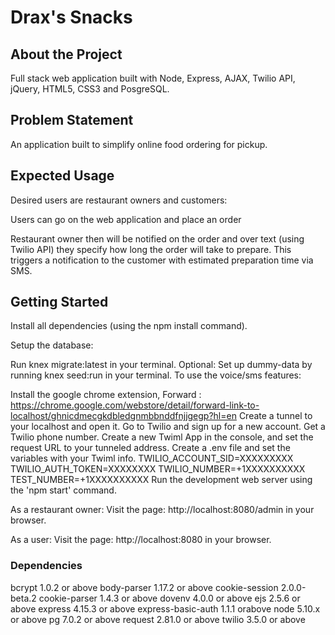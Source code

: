 # Drax's Snacks


## About the Project
Full stack web application built with Node, Express, AJAX, Twilio API, jQuery, HTML5, CSS3 and PosgreSQL.

## Problem Statement
An application built to simplify online food ordering for pickup.

## Expected Usage
Desired users are restaurant owners and customers:

Users can go on the web application and place an order 

Restaurant owner then will be notified on the order and over text (using Twilio API)
they specify how long the order will take to prepare.
This triggers a notification to the customer with estimated preparation time via SMS.

## Getting Started
Install all dependencies (using the npm install command).

Setup the database:

Run knex migrate:latest in your terminal.
Optional: Set up dummy-data by running knex seed:run in your terminal.
To use the voice/sms features:

Install the google chrome extension, Forward : https://chrome.google.com/webstore/detail/forward-link-to-localhost/ghnicdmecgkdbledgnmbbnddfnjjgegp?hl=en
Create a tunnel to your localhost and open it.
Go to Twilio and sign up for a new account.
Get a Twilio phone number.
Create a new Twiml App in the console, and set the request URL to your tunneled address.
Create a .env file and set the variables with your Twiml info. TWILIO_ACCOUNT_SID=XXXXXXXXX TWILIO_AUTH_TOKEN=XXXXXXXX TWILIO_NUMBER=+1XXXXXXXXXX TEST_NUMBER=+1XXXXXXXXXX
Run the development web server using the 'npm start' command.

As a restaurant owner: Visit the page: http://localhost:8080/admin in your browser.

As a user: Visit the page:  http://localhost:8080 in your browser.

### Dependencies
bcrypt 1.0.2 or above
body-parser 1.17.2 or above
cookie-session 2.0.0-beta.2
cookie-parser 1.4.3 or above
dovenv 4.0.0 or above
ejs 2.5.6 or above
express 4.15.3 or above
express-basic-auth 1.1.1 orabove
node 5.10.x or above
pg 7.0.2 or above
request 2.81.0 or above
twilio 3.5.0 or above
